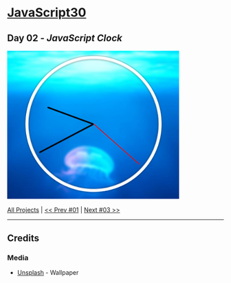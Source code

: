 # [JavaScript30](https://javascript30.com/)

## **Day 02** - *JavaScript Clock*

<img src="static/img/day02.png" alt="Day02 Image" width="400">


[All Projects](https://github.com/10xOXR/JavaScript30/blob/master/README.md) | [<< Prev #01](https://github.com/10xOXR/JavaScript30/tree/master/day01) | [Next #03 >>](https://github.com/10xOXR/JavaScript30/tree/master/day03)

---

## Credits

### Media

- [Unsplash](http://unsplash.it/1500/1000?image=881) - Wallpaper